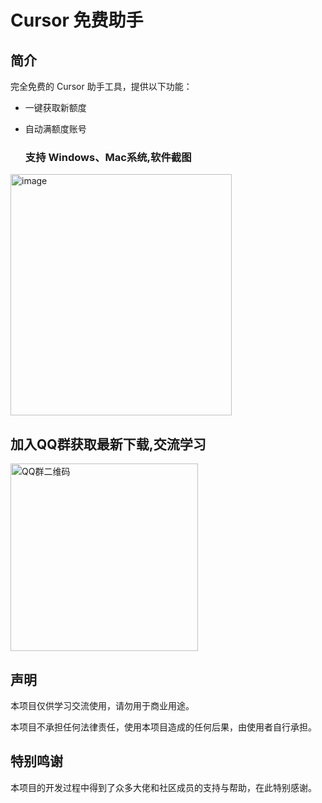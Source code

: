 # Cursor 免费助手

## 简介

完全免费的 Cursor 助手工具，提供以下功能：
- 一键获取新额度
- 自动满额度账号

  ### 支持 Windows、Mac系统,软件截图
<img width="354" height="386" alt="image" src="https://github.com/user-attachments/assets/e4a50f7b-d0e3-48dc-8010-6d5ae12a9234" />


## 加入QQ群获取最新下载,交流学习
<img src="https://github.com/user-attachments/assets/53f85a4c-6264-4beb-89fb-11b0307650cb" width="300"  height="300" alt="QQ群二维码">


## 声明

本项目仅供学习交流使用，请勿用于商业用途。

本项目不承担任何法律责任，使用本项目造成的任何后果，由使用者自行承担。

## 特别鸣谢

本项目的开发过程中得到了众多大佬和社区成员的支持与帮助，在此特别感谢。
